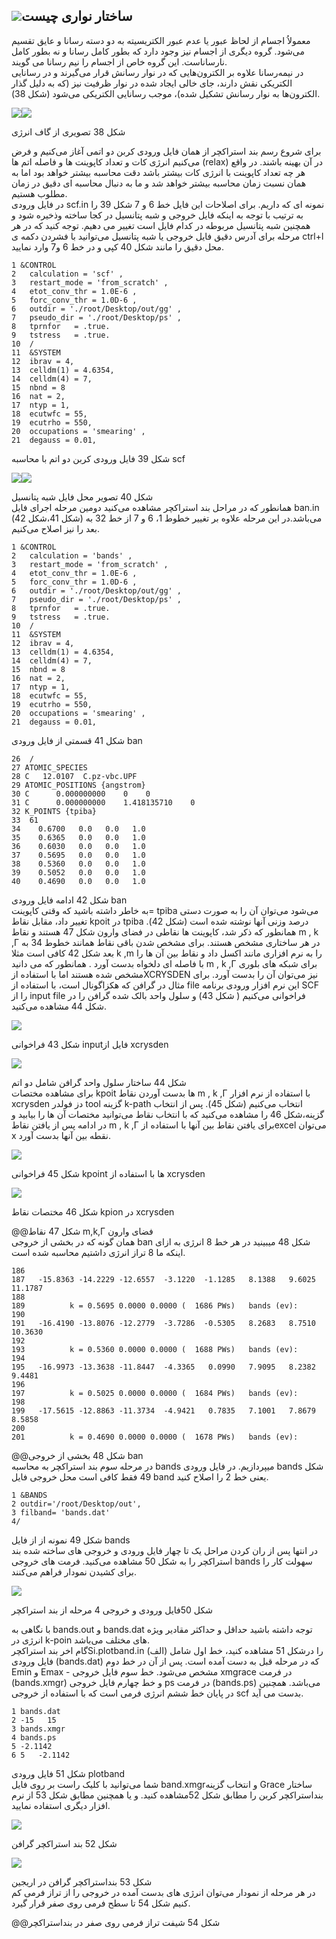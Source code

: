 ## ![](/assets/40.png)ساختار نواری چیست

معمولاُ اجسام از لحاظ عبور یا عدم عبور الکتریسیته به دو دسته رسانا و عایق تقسیم می‌شود. گروه دیگری از اجسام نیز وجود دارد که بطور کامل رسانا و نه بطور کامل نارساناست. این گروه خاص از اجسام را نیم رسانا می گویند.  
در نیمه‌رسانا علاوه بر الکترون‌هایی که در نوار رسانش قرار می‌گیرند و در رسانایی الکتریکی نقش دارند، جای خالی ایجاد شده در نوار ظرفیت نیز \(که به دلیل گذار الکترون‌ها به نوار رسانش تشکیل شده\)، موجب رسانایی الکتریکی می‌شود \(شکل 38\).

![](/assets/38.png)![](/assets/38.png)

شکل 38 تصویری از گاف انرژی

برای شروع رسم بند استراکچر از همان فایل ورودی کربن دو اتمی آغاز می‌کنیم و فرض می‌کنیم انرژی کات و تعداد کاپوینت ها و فاصله اتم ها \(relax\) در آن بهینه باشند. در واقع هر چه تعداد کاپوینت با انرژی کات بیشتر باشد دقت محاسبه بیشتر خواهد بود اما به همان نسبت زمان محاسبه بیشتر خواهد شد و ما به دنبال محاسبه ای دقیق در زمان مطلوب هستیم.  
در فایل ورودی scf.in  نمونه ای که داریم. برای اصلاحات این فایل خط 6 و 7 شکل 39 را به ترتیب با توجه به اینکه فایل خروجی و شبه پتانسیل در کجا ساخته وذخیره شود و همچنین شبه پتانسیل مربوطه در کدام فایل است تغییر می دهیم. توجه کنید که در هر مرحله برای آدرس دقیق فایل خروجی یا شبه پتانسیل می‌توانید با فشردن دکمه ی ctrl+l  محل دقیق را مانند شکل 40 کپی و در خط 6 و7 وارد نمایید.

```
1 &CONTROL
2   calculation = 'scf' ,
3   restart_mode = 'from_scratch' ,
4   etot_conv_thr = 1.0E-6 ,
5   forc_conv_thr = 1.0D-6 ,
6   outdir = './root/Desktop/out/gg' ,
7   pseudo_dir = './root/Desktop/ps' ,
8   tprnfor   = .true.
9   tstress   = .true.
10  /
11  &SYSTEM
12  ibrav = 4,
13  celldm(1) = 4.6354,
14  celldm(4) = 7,
15  nbnd = 8
16  nat = 2,
17  ntyp = 1,
18  ecutwfc = 55, 
19  ecutrho = 550,
20  occupations = 'smearing' ,
21  degauss = 0.01,
```

شکل 39   فایل ورودی کربن دو اتم با محاسبه scf

![](/assets/40.png)![](/assets/40.png)

شکل 40 تصویر محل فایل شبه پتانسیل  
همانطور که در مراحل بند استراکچر مشاهده می‌کنید دومین مرحله اجرای فایل ban.in  \(شکل 41،شکل 42\) می‌باشد.در این مرحله علاوه بر تغییر خطوط 1، 6 و 7 از خط 32 به بعد را نیز اصلاح می‌کنیم.

```
1 &CONTROL
2   calculation = 'bands' ,
3   restart_mode = 'from_scratch' ,
4   etot_conv_thr = 1.0E-6 ,
5   forc_conv_thr = 1.0D-6 ,
6   outdir = './root/Desktop/out/gg' ,
7   pseudo_dir = './root/Desktop/ps' ,
8   tprnfor   = .true.
9   tstress   = .true.
10  /
11  &SYSTEM
12  ibrav = 4,
13  celldm(1) = 4.6354,
14  celldm(4) = 7,
15  nbnd = 8
16  nat = 2,
17  ntyp = 1,
18  ecutwfc = 55, 
19  ecutrho = 550,
20  occupations = 'smearing' ,
21  degauss = 0.01,
```

شکل 41 قسمتی از فایل ورودی ban

```
26  /
27 ATOMIC_SPECIES 
28 C   12.0107  C.pz-vbc.UPF 
29 ATOMIC_POSITIONS {angstrom} 
30 C      0.000000000    0    0
31 C      0.000000000    1.418135710    0
32 K_POINTS {tpiba}
33  61
34    0.6700   0.0   0.0   1.0
35    0.6365   0.0   0.0   1.0
36    0.6030   0.0   0.0   1.0
37    0.5695   0.0   0.0   1.0
38    0.5360   0.0   0.0   1.0
39    0.5052   0.0   0.0   1.0
40    0.4690   0.0   0.0   1.0
```

شکل 42  ادامه فایل ورودی ban  
به خاطر داشته باشید که وقتی کاپوینت= tpiba می‌شود می‌توان آن را به صورت دستی تغییر داد، مقابل نقاط kpoit  در tpiba درصد وزنی آنها نوشته شده است \(شکل 42\). همانطور که ذکر شد، کاپوینت ها نقاطی در فضای وارون شکل 47 هستند و نقاط m , k ,Г  در هر ساختاری مشخص هستند. برای مشخص شدن باقی نقاط همانند خطوط 34 به بعد شکل 42 کافی است مثلا k ,m را به نرم افزاری مانند اکسل داد و نقاط بین آن ها را با فاصله ای دلخواه بدست آورد . همانطور که می دانید m , k ,Г برای شبکه های بلوری مشخص شده هستند اما با استفاده ازXCRYSDEN  نیز می‌توان آن را بدست آورد. برای مثال در گرافن که هکزاگونال است، با استفاده از file این نرم افزار ورودی برنامه SCF  را از  input file فراخوانی می‌کنیم \( شکل 43\) و سلول واحد بالک شده گرافن  را در شکل 44 مشاهده می‌کنید.

![](/assets/43.png)

شکل 43 فراخوانی  inputفایل از xcrysden

![](/assets/44.png)

شکل 44 ساختار  سلول واحد گرافن شامل دو اتم  
برای مشاهده مختصات kpoit ها بدست آوردن نقاط  m , k ,Г با استفاده از نرم افزار xcrysden دز فولدر tool  گزینه k-path  انتخاب می‌کنیم \(شکل 45\). پس از انتخاب گزینه،شکل 46 را مشاهده می‌کنید که با انتخاب نقاط می‌توانید مختصات آن ها را بیابید و در ادامه پس از یافتن نقاط m , k ,Г برای یافتن نقاط بین آنها با استفاده ازexcel  می‌توان x نقطه بین آنها بدست آورد.

![](/assets/45.png)

شکل 45 فراخوانی kpoint  ها  با استفاده از xcrysden

![](/assets/46.png)

شکل 46 مختصات نقاط kpion در xcrysden



@@شکل 47 نقاط m,k,Г فضای وارون  
همان گونه که در بخشی از خروجی ban  شکل 48 میبینید در هر خط 8 انرژی به ازای اینکه ما 8 تراز انرژی داشتیم محاسبه شده است.

```
186
187   -15.8363 -14.2229 -12.6557  -3.1220  -1.1285   8.1388   9.6025  11.1787
188
189          k = 0.5695 0.0000 0.0000 (  1686 PWs)   bands (ev):
190
191   -16.4190 -13.8076 -12.2779  -3.7286  -0.5305   8.2683   8.7510  10.3630
192
193          k = 0.5360 0.0000 0.0000 (  1688 PWs)   bands (ev):
194
195   -16.9973 -13.3638 -11.8447  -4.3365   0.0990   7.9095   8.2382   9.4481
196
197          k = 0.5025 0.0000 0.0000 (  1684 PWs)   bands (ev):
198
199   -17.5615 -12.8863 -11.3734  -4.9421   0.7835   7.1001   7.8679   8.5858
200
201          k = 0.4690 0.0000 0.0000 (  1678 PWs)   bands (ev):

```

@@شکل 48  بخشی از خروجی ban  
در مرحله سوم بند استراکچر به محاسبه bands  میپردازیم. در فایل ورودی bands   شکل 49  فقط کافی است محل خروجی فایل band  یعنی خط 2 را اصلاح کنید.

```
1 &BANDS
2 outdir='/root/Desktop/out',
3 filband= 'bands.dat'
4/
```

شکل 49 نمونه از از فایل bands  
در انتها پس از ران کردن مراحل یک تا چهار فایل ورودی و خروجی های ساخته شده بند استراکچر را به شکل 50 مشاهده می‌کنید. فرمت های خروجی  bands سهولت کار را برای کشیدن نمودار فراهم می‌کنند.

![](/assets/50.png)

شکل 50فایل ورودی و خروجی 4 مرحله از بند استراکچر

با نگاهی به bands.out و bands.dat توجه داشته باشید حداقل و حداکثر مقادیر ویژه انرژی در  k-poin های مختلف می‌باشد.  
گام اخر بند استراکچرSi.plotband.in را درشکل 51 مشاهده کنید، خط اول شامل \(الف\) فایل ورودی  \(bands.dat\) که  در مرحله قبل به دست آمده است. پس از آن در خط دوم Emin  و Emax  -  مشخص می‌شود. خط سوم فایل خروجی xmgrace  در فرمت  \(bands.xmgr\) و خط چهارم فایل خروجی ps  در فرمت \(bands.ps\) می‌باشد. همچنین در پایان خط ششم انرژی فرمی است که با استفاده از خروجی  scf بدست می آید.

```
1 bands.dat
2 -15   15
3 bands.xmgr
4 bands.ps
5 -2.1142
6 5   -2.1142
```

شکل 51 فایل ورودی plotband  
شما می‌توانید با کلیک راست بر روی فایل  band.xmgrو انتخاب گزینه Grace  ساختار بنداستراکچر کربن را مطابق  شکل 52مشاهده کنید. و یا همچنین مطابق  شکل 53 از نرم افزار دیگری استفاده نمایید.

![](/assets/52.png)

شکل 52 بند استراکچر گرافن

![](/assets/53.jpg)

شکل 53 بنداستراکچر گرافن در اریجین  
در هر مرحله از نمودار می‌توان انرژی های بدست آمده در خروجی را از تراز فرمی کم کنیم شکل 54 تا سطح فرمی روی صفر قرار گیرد.

@@شکل 54 شیفت تراز فرمی روی صفر در بنداستراکچر

